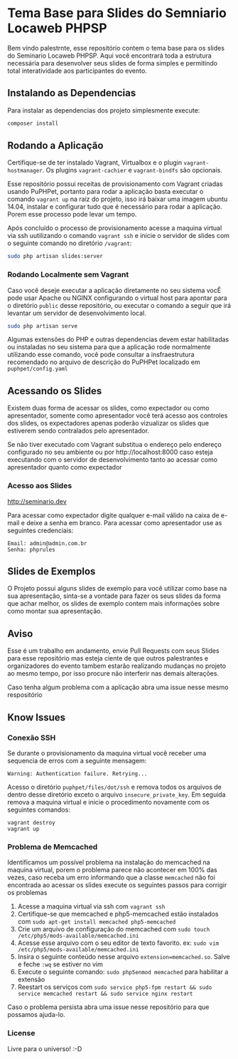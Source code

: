 # Tema Base para Slides do Semniario Locaweb PHPSP

Bem vindo palestrnte, esse repositório contem o tema base para os slides do Seminario Locaweb PHPSP. Aqui você
encontrará toda a estrutura necessária para desenvolver seus slides de forma simples e permitindo total interatividade
aos participantes do evento.

## Instalando as Dependencias

Para instalar as dependencias dos projeto simplesmente execute:

```bash
composer install
```

## Rodando a Aplicação

Certifique-se de ter instalado Vagrant, Virtualbox e o plugin `vagrant-hostmanager`. Os plugins `vagrant-cachier` e 
`vagrant-bindfs` são opcionais.

Esse repositório possui receitas de provisionamento com Vagrant criadas usando PuPHPet, portanto para rodar a aplicação
basta executar o comando `vagrant up` na raiz do projeto, isso irá baixar uma imagem ubuntu 14.04, instalar e configurar
tudo que é necessário para rodar a aplicação. Porem esse processo pode levar um tempo.

Após concluído o processo de provisionamento acesse a maquina virtual via ssh uutilizando o comando `vagrant ssh` e
inicie o servidor de slides com o seguinte comando no diretório `/vagrant`:

```bash
sudo php artisan slides:server
```

### Rodando Localmente sem Vagrant

Caso você deseje executar a aplicação diretamente no seu sistema vocÊ pode usar Apache ou NGINX configurando o virtual
host para apontar para o diretório `public` desse repositório, ou executar o comando a seguir que irá levantar um 
servidor de desenvolvimento local.

```bash
sudo php artisan serve
```

Algumas extensões do PHP e outras dependencias devem estar habilitadas ou instaladas no seu sistema para que a aplicação
rode normalmente utilizando esse comando, você pode consultar a insfraestrutura recomendado no arquivo de descrição do
PuPHPet localizado em `puphpet/config.yaml`

## Acessando os Slides

Existem duas forma de acessar os slides, como expectador ou como apresentador, somente como apresentador você terá
acesso aos controles dos slides, os expectadores apenas poderão vizualizar os slides que estiverem sendo contralados
pelo apresentador.

Se não tiver executado com Vagrant substitua o endereço pelo endereço configurado no seu ambiente ou por 
http://localhost:8000 caso esteja executando com o servidor de desenvolvimento tanto ao acessar como apresentador
quanto como expectador

### Acesso aos Slides

http://seminario.dev

Para acessar como expectador digite qualquer e-mail válido na caixa de e-mail e deixe a senha em branco.
Para acessar como apresentador use as seguintes credenciais:

```
Email: admin@admin.com.br
Senha: phprules
```

## Slides de Exemplos

O Projeto possui alguns slides de exemplo para você utilizar como base na sua apresentação, sinta-se a vontade para
fazer os seus slides da forma que achar melhor, os slides de exemplo contem mais informações sobre como montar sua 
apresentação.

## Aviso

Esse é um trabalho em andamento, envie Pull Requests com seus Slides para esse repositório mas esteja ciente de que
outros palestrantes e organizadores do evento tambem estarão realizando mudanças no projeto ao mesmo tempo, por isso
procure não interferir nas demais alterações.

Caso tenha algum problema com a aplicação abra uma issue nesse mesmo respositório

## Know Issues

### Conexão SSH

Se durante o provisionamento da maquina virtual você receber uma sequencia de erros com a seguinte mensagem:

```
Warning: Authentication failure. Retrying...
```

Acesso o diretório `puphpet/files/dot/ssh` e remova todos os arquivos de dentro desse diretório exceto o arquivo 
`insecure_private_key`. Em seguida remova a maquina virtual e inicie o procedimento novamente com os seguintes comandos:

```
vagrant destroy
vagrant up
```

### Problema de Memcached

Identificamos um possível problema na instalação do memcached na maquina virtual, porem o problema parece não acontecer
em 100% das vezes, caso receba um erro informando que a classe `memcached` não foi encontrada ao acessar os slides
execute os seguintes passos para corrigir os problemas

1. Acesse a maquina virtual via ssh com `vagrant ssh`
2. Certifique-se que memcached e php5-memcached estão instalados com `sudo apt-get install memcached php5-memcached`
3. Crie um arquivo de configuração do memcached com `sudo touch /etc/php5/mods-available/memcached.ini`
4. Acesse esse arquivo com o seu editor de texto favorito. ex: `sudo vim /etc/php5/mods-available/memcached.ini`
5. Insira o seguinte conteúdo nesse arquivo `extension=memcached.so`. Salve e feche `:wq` se estiver no vim
6. Execute o seguinte comando: `sudo php5enmod memcached` para habilitar a extensão
7. Reestart os serviços com `sudo service php5-fpm restart && sudo service memcached restart && sudo service nginx restart`

Caso o problema persista abra uma issue nesse repositório para que possamos ajuda-lo.

### License

Livre para o universo! :-D
